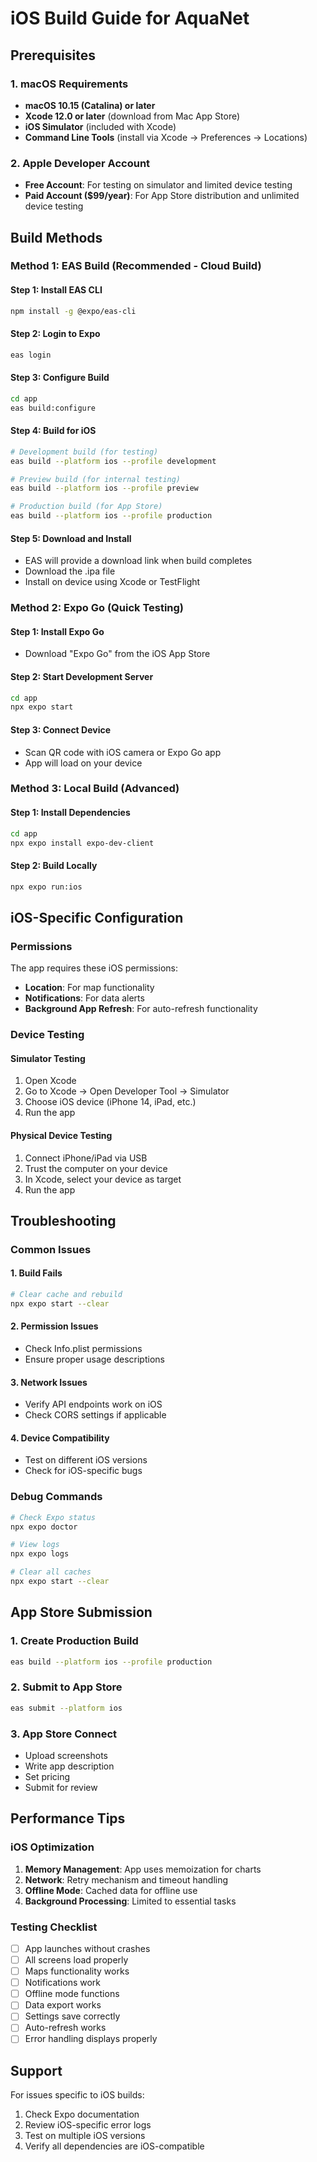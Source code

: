 # iOS Build Guide for AquaNet

## Prerequisites

### 1. macOS Requirements
- **macOS 10.15 (Catalina) or later**
- **Xcode 12.0 or later** (download from Mac App Store)
- **iOS Simulator** (included with Xcode)
- **Command Line Tools** (install via Xcode → Preferences → Locations)

### 2. Apple Developer Account
- **Free Account**: For testing on simulator and limited device testing
- **Paid Account ($99/year)**: For App Store distribution and unlimited device testing

## Build Methods

### Method 1: EAS Build (Recommended - Cloud Build)

#### Step 1: Install EAS CLI
```bash
npm install -g @expo/eas-cli
```

#### Step 2: Login to Expo
```bash
eas login
```

#### Step 3: Configure Build
```bash
cd app
eas build:configure
```

#### Step 4: Build for iOS
```bash
# Development build (for testing)
eas build --platform ios --profile development

# Preview build (for internal testing)
eas build --platform ios --profile preview

# Production build (for App Store)
eas build --platform ios --profile production
```

#### Step 5: Download and Install
- EAS will provide a download link when build completes
- Download the .ipa file
- Install on device using Xcode or TestFlight

### Method 2: Expo Go (Quick Testing)

#### Step 1: Install Expo Go
- Download "Expo Go" from the iOS App Store

#### Step 2: Start Development Server
```bash
cd app
npx expo start
```

#### Step 3: Connect Device
- Scan QR code with iOS camera or Expo Go app
- App will load on your device

### Method 3: Local Build (Advanced)

#### Step 1: Install Dependencies
```bash
cd app
npx expo install expo-dev-client
```

#### Step 2: Build Locally
```bash
npx expo run:ios
```

## iOS-Specific Configuration

### Permissions
The app requires these iOS permissions:
- **Location**: For map functionality
- **Notifications**: For data alerts
- **Background App Refresh**: For auto-refresh functionality

### Device Testing

#### Simulator Testing
1. Open Xcode
2. Go to Xcode → Open Developer Tool → Simulator
3. Choose iOS device (iPhone 14, iPad, etc.)
4. Run the app

#### Physical Device Testing
1. Connect iPhone/iPad via USB
2. Trust the computer on your device
3. In Xcode, select your device as target
4. Run the app

## Troubleshooting

### Common Issues

#### 1. Build Fails
```bash
# Clear cache and rebuild
npx expo start --clear
```

#### 2. Permission Issues
- Check Info.plist permissions
- Ensure proper usage descriptions

#### 3. Network Issues
- Verify API endpoints work on iOS
- Check CORS settings if applicable

#### 4. Device Compatibility
- Test on different iOS versions
- Check for iOS-specific bugs

### Debug Commands
```bash
# Check Expo status
npx expo doctor

# View logs
npx expo logs

# Clear all caches
npx expo start --clear
```

## App Store Submission

### 1. Create Production Build
```bash
eas build --platform ios --profile production
```

### 2. Submit to App Store
```bash
eas submit --platform ios
```

### 3. App Store Connect
- Upload screenshots
- Write app description
- Set pricing
- Submit for review

## Performance Tips

### iOS Optimization
1. **Memory Management**: App uses memoization for charts
2. **Network**: Retry mechanism and timeout handling
3. **Offline Mode**: Cached data for offline use
4. **Background Processing**: Limited to essential tasks

### Testing Checklist
- [ ] App launches without crashes
- [ ] All screens load properly
- [ ] Maps functionality works
- [ ] Notifications work
- [ ] Offline mode functions
- [ ] Data export works
- [ ] Settings save correctly
- [ ] Auto-refresh works
- [ ] Error handling displays properly

## Support

For issues specific to iOS builds:
1. Check Expo documentation
2. Review iOS-specific error logs
3. Test on multiple iOS versions
4. Verify all dependencies are iOS-compatible


